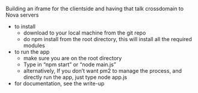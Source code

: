 Building an iframe for the client­side and having that talk cross­domain to Nova servers
- to install
    - download to your local machine from the git repo
    - do npm install from the root directory, this will install all the required modules
- to run the app
    - make sure you are on the root directory
    - Type in “npm start” or “node main.js”
    - alternatively, If you don’t want pm2 to manage the process, and directly run the app, just type node app.js
- for documentation, see the write-up
